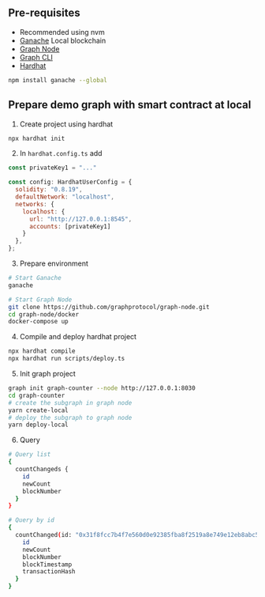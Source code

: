 ## Pre-requisites

- Recommended using nvm
- [Ganache](https://github.com/trufflesuite/ganache) Local blockchain
- [Graph Node](https://github.com/graphprotocol/graph-node)
- [Graph CLI](https://github.com/graphprotocol/graph-tooling/tree/main/packages/cli)
- [Hardhat](https://hardhat.org/hardhat-runner/docs/getting-started#quick-start)

```bash
npm install ganache --global
```

## Prepare demo graph with smart contract at local

1. Create project using hardhat
```bash
npx hardhat init
```

2. In `hardhat.config.ts` add 
```js
const privateKey1 = "..."

const config: HardhatUserConfig = {
  solidity: "0.8.19",
  defaultNetwork: "localhost",
  networks: {
    localhost: {
      url: "http://127.0.0.1:8545",
      accounts: [privateKey1]
    }
  },
};
```

3. Prepare environment
```bash
# Start Ganache
ganache

# Start Graph Node
git clone https://github.com/graphprotocol/graph-node.git
cd graph-node/docker
docker-compose up
```

4. Compile and deploy hardhat project
```bash
npx hardhat compile
npx hardhat run scripts/deploy.ts
```

5. Init graph project
```bash
graph init graph-counter --node http://127.0.0.1:8030
cd graph-counter
# create the subgraph in graph node 
yarn create-local
# deploy the subgraph to graph node 
yarn deploy-local
```

6. Query
```bash
# Query list
{
  countChangeds {
    id
    newCount
    blockNumber
  }
}

# Query by id
{
  countChanged(id: "0x31f8fcc7b4f7e560d0e92385fba8f2519a8e749e12eb8abc589a8f0efa5ee07200000000") {
    id
    newCount
    blockNumber
    blockTimestamp
    transactionHash
  }
}
```